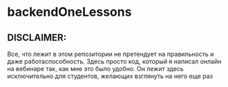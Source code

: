 # backendOneLessons

## DISCLAIMER: 
Все, что лежит в этом репозитории не претендует на правильность и даже работаспособность. 
Здесь просто код, который я написал онлайн на вебинаре так, как мне это было удобно. 
Он лежит здесь исключительно для студентов, желающих взглянуть на него еще раз
